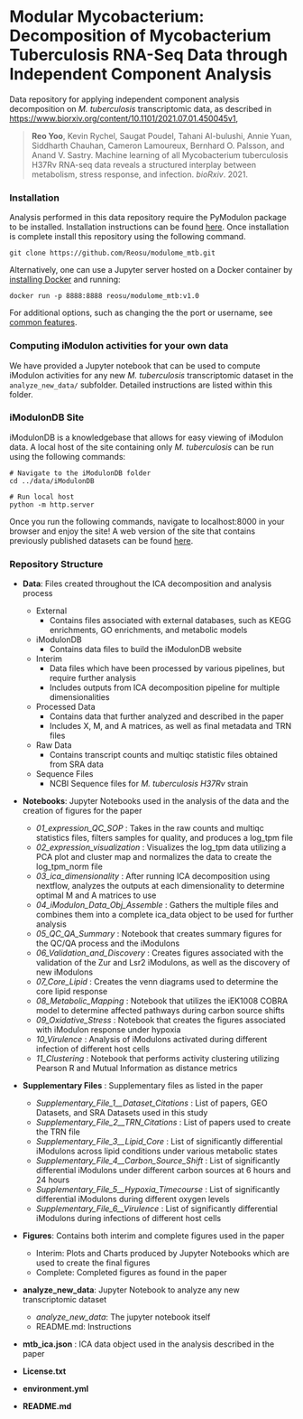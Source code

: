# Modular Mycobacterium: Decomposition of Mycobacterium Tuberculosis RNA-Seq Data through Independent Component Analysis

Data repository for applying independent component analysis decomposition on *M. tuberculosis* transcriptomic data, as described in https://www.biorxiv.org/content/10.1101/2021.07.01.450045v1, 

> **Reo Yoo**, Kevin Rychel, Saugat Poudel, Tahani Al-bulushi, Annie Yuan, Siddharth Chauhan, Cameron Lamoureux, Bernhard O. Palsson, and Anand V. Sastry. Machine learning of all Mycobacterium tuberculosis H37Rv RNA-seq data reveals a structured interplay between metabolism, stress response, and infection. _bioRxiv_. 2021.

### Installation

Analysis performed in this data repository require the PyModulon package to be installed. Installation instructions can be found <a href="https://github.com/SBRG/pymodulon">here</a>. 
Once installation is complete install this repository using the following command.
~~~~~~~~~~~~
git clone https://github.com/Reosu/modulome_mtb.git
~~~~~~~~~~~~

Alternatively, one can use a Jupyter server hosted on a Docker container by <a href="https://docs.docker.com/get-docker/">installing Docker</a> and running:
~~~~~~~~~~~~
docker run -p 8888:8888 reosu/modulome_mtb:v1.0
~~~~~~~~~~~~

For additional options, such as changing the the port or username, see <a href="https://jupyter-docker-stacks.readthedocs.io/en/latest/using/common.html">common features</a>.

### Computing iModulon activities for your own data

We have provided a Jupyter notebook that can be used to compute iModulon activities for any new _M. tuberculosis_ transcriptomic dataset in the ``analyze_new_data/`` subfolder. Detailed instructions are listed within this folder.

### iModulonDB Site

iModulonDB is a knowledgebase that allows for easy viewing of iModulon data. A local host of the site containing only *M. tuberculosis* can be run using the following commands:
~~~~~~~~~~~
# Navigate to the iModulonDB folder
cd ../data/iModulonDB

# Run local host
python -m http.server
~~~~~~~~~~~
Once you run the following commands, navigate to localhost:8000 in your browser and enjoy the site! A web version of the site that contains previously published datasets can be found <a href="https://imodulondb.org/">here</a>.

### Repository Structure
+ **Data**: Files created throughout the ICA decomposition and analysis process
  + External
    + Contains files associated with external databases, such as KEGG enrichments, GO enrichments, and metabolic models
  + iModulonDB
    + Contains data files to build the iModulonDB website
  + Interim
    + Data files which have been processed by various pipelines, but require further analysis
    + Includes outputs from ICA decomposition pipeline for multiple dimensionalities
  + Processed Data
    + Contains data that further analyzed and described in the paper
    + Includes X, M, and A matrices, as well as final metadata and TRN files
  + Raw Data
    + Contains transcript counts and multiqc statistic files obtained from SRA data
  + Sequence Files
    + NCBI Sequence files for *M. tuberculosis H37Rv* strain

+ **Notebooks**: Jupyter Notebooks used in the analysis of the data and the creation of figures for the paper
  + *01_expression_QC_SOP* : Takes in the raw counts and multiqc statistics files, filters samples for quality, and produces a log_tpm file
  + *02_expression_visualization* : Visualizes the log_tpm data utilizing a PCA plot and cluster map and normalizes the data to create the log_tpm_norm file
  + *03_ica_dimensionality* : After running ICA decomposition using nextflow, analyzes the outputs at each dimensionality to determine optimal M and A matrices to use
  + *04_iModulon_Data_Obj_Assemble* : Gathers the multiple files and combines them into a complete ica_data object to be used for further analysis
  + *05_QC_QA_Summary* : Notebook that creates summary figures for the QC/QA process and the iModulons
  + *06_Validation_and_Discovery* : Creates figures associated with the validation of the Zur and Lsr2 iModulons, as well as the discovery of new iModulons
  + *07_Core_Lipid* : Creates the venn diagrams used to determine the core lipid response
  + *08_Metabolic_Mapping* : Notebook that utilizes the iEK1008 COBRA model to determine affected pathways during carbon source shifts
  + *09_Oxidative_Stress* : Notebook that creates the figures associated with iModulon response under hypoxia
  + *10_Virulence* : Analysis of iModulons activated during different infection of different host cells
  + *11_Clustering* : Notebook that performs activity clustering utilizing Pearson R and Mutual Information as distance metrics

+ **Supplementary Files** : Supplementary files as listed in the paper
  + *Supplementary_File_1__Dataset_Citations* : List of papers, GEO Datasets, and SRA Datasets used in this study
  + *Supplementary_File_2__TRN_Citations* : List of papers used to create the TRN file
  + *Supplementary_File_3__Lipid_Core* : List of significantly differential iModulons across lipid conditions under various metabolic states
  + *Supplementary_File_4__Carbon_Source_Shift* : List of significantly differential iModulons under different carbon sources at 6 hours and 24 hours
  + *Supplementary_File_5__Hypoxia_Timecourse* : List of significantly differential iModulons during different oxygen levels
  + *Supplementary_File_6__Virulence* : List of significantly differential iModulons during infections of different host cells

+ **Figures**: Contains both interim and complete figures used in the paper
  + Interim: Plots and Charts produced by Jupyter Notebooks which are used to create the final figures
  + Complete: Completed figures as found in the paper

+ **analyze_new_data**: Jupyter Notebook to analyze any new transcriptomic dataset
  + *analyze_new_data*: The jupyter notebook itself
  + README.md: Instructions

+ **mtb_ica.json** : ICA data object used in the analysis described in the paper
+ **License.txt**
+ **environment.yml**
+ **README.md**
